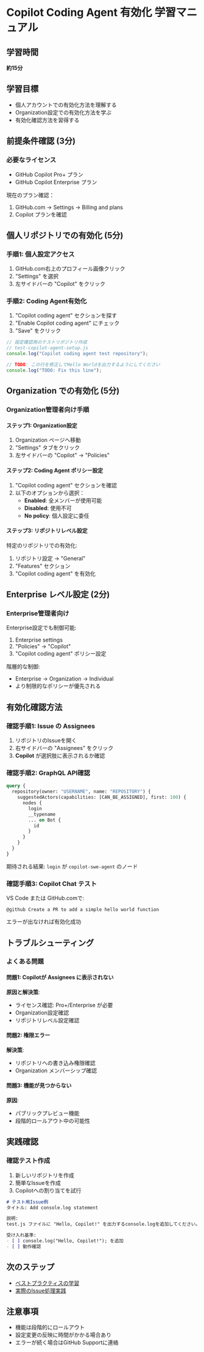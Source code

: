 # Copilot Coding Agent 有効化 学習マニュアル

## 学習時間
**約15分**

## 学習目標
- 個人アカウントでの有効化方法を理解する
- Organization設定での有効化方法を学ぶ
- 有効化確認方法を習得する

## 前提条件確認 (3分)

### 必要なライセンス
- GitHub Copilot Pro+ プラン
- GitHub Copilot Enterprise プラン

現在のプラン確認：
1. GitHub.com → Settings → Billing and plans
2. Copilot プランを確認

## 個人リポジトリでの有効化 (5分)

### 手順1: 個人設定アクセス
1. GitHub.com右上のプロフィール画像クリック
2. "Settings" を選択
3. 左サイドバーの "Copilot" をクリック

### 手順2: Coding Agent有効化
1. "Copilot coding agent" セクションを探す
2. "Enable Copilot coding agent" にチェック
3. "Save" をクリック

```javascript
// 設定確認用のテストリポジトリ作成
// test-copilot-agent-setup.js
console.log("Copilot coding agent test repository");

// TODO: この行を修正してHello Worldを出力するようにしてください
console.log("TODO: Fix this line");
```

## Organization での有効化 (5分)

### Organization管理者向け手順

#### ステップ1: Organization設定
1. Organization ページへ移動
2. "Settings" タブをクリック
3. 左サイドバーの "Copilot" → "Policies"

#### ステップ2: Coding Agent ポリシー設定
1. "Copilot coding agent" セクションを確認
2. 以下のオプションから選択：
   - **Enabled**: 全メンバーが使用可能
   - **Disabled**: 使用不可
   - **No policy**: 個人設定に委任

#### ステップ3: リポジトリレベル設定
特定のリポジトリでの有効化:
1. リポジトリ設定 → "General"
2. "Features" セクション
3. "Copilot coding agent" を有効化

## Enterprise レベル設定 (2分)

### Enterprise管理者向け
Enterprise設定でも制御可能:
1. Enterprise settings
2. "Policies" → "Copilot"
3. "Copilot coding agent" ポリシー設定

階層的な制御:
- Enterprise → Organization → Individual
- より制限的なポリシーが優先される

## 有効化確認方法

### 確認手順1: Issue の Assignees
1. リポジトリのIssueを開く
2. 右サイドバーの "Assignees" をクリック
3. **Copilot** が選択肢に表示されるか確認

### 確認手順2: GraphQL API確認
```graphql
query {
  repository(owner: "USERNAME", name: "REPOSITORY") {
    suggestedActors(capabilities: [CAN_BE_ASSIGNED], first: 100) {
      nodes {
        login
        __typename
        ... on Bot {
          id
        }
      }
    }
  }
}
```

期待される結果: `login` が `copilot-swe-agent` のノード

### 確認手順3: Copilot Chat テスト
VS Code または GitHub.comで:
```
@github Create a PR to add a simple hello world function
```

エラーが出なければ有効化成功

## トラブルシューティング

### よくある問題

#### 問題1: Copilotが Assignees に表示されない
**原因と解決策**:
- ライセンス確認: Pro+/Enterprise が必要
- Organization設定確認
- リポジトリレベル設定確認

#### 問題2: 権限エラー
**解決策**:
- リポジトリへの書き込み権限確認
- Organization メンバーシップ確認

#### 問題3: 機能が見つからない
**原因**:
- パブリックプレビュー機能
- 段階的ロールアウト中の可能性

## 実践確認

### 確認テスト作成
1. 新しいリポジトリを作成
2. 簡単なIssueを作成
3. Copilotへの割り当てを試行

```markdown
# テスト用Issue例
タイトル: Add console.log statement

説明:
test.js ファイルに "Hello, Copilot!" を出力するconsole.logを追加してください。

受け入れ基準:
- [ ] console.log("Hello, Copilot!"); を追加
- [ ] 動作確認
```

## 次のステップ
- [ベストプラクティスの学習](best-practices-for-using-copilot-to-work-on-tasks.md)
- [実際のIssue処理実践](using-copilot-to-work-on-an-issue.md)

## 注意事項
- 機能は段階的にロールアウト
- 設定変更の反映に時間がかかる場合あり
- エラーが続く場合はGitHub Supportに連絡
